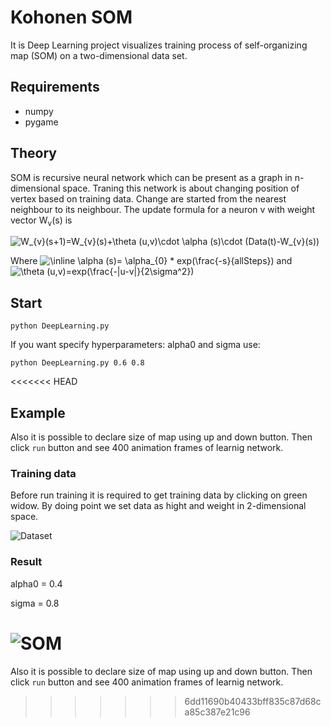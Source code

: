 # Kohonen SOM
It is Deep Learning project visualizes training process of self-organizing map
(SOM) on a two-dimensional data set.
## Requirements
* numpy
* pygame
## Theory 
SOM is recursive neural network which can be present as a graph in n-dimensional space. Traning this network is about changing position of vertex based on training data. Change are started from the nearest neighbour to its neighbour. 
The update formula for a neuron v with weight vector W<sub>v</sub>(s) is

<img src="https://latex.codecogs.com/png.image?\dpi{100}&space;W_{v}(s&plus;1)=W_{v}(s)&plus;\theta&space;(u,v)\cdot&space;\alpha&space;(s)\cdot&space;(Data(t)-W_{v}(s))" title="W_{v}(s+1)=W_{v}(s)+\theta (u,v)\cdot \alpha (s)\cdot (Data(t)-W_{v}(s))" />

Where <img src="https://latex.codecogs.com/png.image?\dpi{100}&space;\inline&space;\alpha&space;(s)=&space;\alpha_{0}&space;*&space;exp(\frac{-s}{allSteps})" title="\inline \alpha (s)= \alpha_{0} * exp(\frac{-s}{allSteps})" /> 
and <img src="https://latex.codecogs.com/png.image?\dpi{100}&space;\theta&space;(u,v)=exp(\frac{-|u-v|}{2\sigma^2})" title="\theta (u,v)=exp(\frac{-|u-v|}{2\sigma^2})" /> 

## Start 

```python DeepLearning.py```

If you want specify hyperparameters: alpha0 and sigma use:

```python DeepLearning.py 0.6 0.8```

<<<<<<< HEAD
## Example
Also it is possible to declare size of map using up and down button. Then click `run` button and see 400 animation frames of learnig network.

### Training data 
Before run training it is required to get training data by clicking on green widow. By doing point we set data as hight and weight in 2-dimensional space.

![Dataset](img/dataset.png)

### Result
alpha0 = 0.4

sigma = 0.8

![SOM](img/SOM.png)
=======
Also it is possible to declare size of map using up and down button. Then click `run` button and see 400 animation frames of learnig network.  
>>>>>>> 6dd11690b40433bff835c87d68ca85c387e21c96
